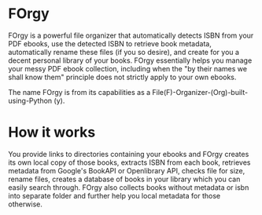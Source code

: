 # FOrgy
FOrgy is a powerful file organizer that automatically detects ISBN from your PDF ebooks, use the detected ISBN to retrieve book metadata, automatically rename these files (if you so desire), and create for you a decent personal  library of your books. FOrgy essentially helps you manage your messy PDF ebook collection, including when the "by their names we shall know them" principle does not strictly apply to your own ebooks.

The name FOrgy is from its capabilities as a File(F)-Organizer-(Org)-built-using-Python (y).




# How it works
You provide links to directories containing your ebooks and FOrgy creates its own local copy of those books, extracts ISBN from each book, retrieves metadata from Google's BookAPI or Openlibrary API, checks file for size, rename files, creates a database of books in your library which you can easily search through. FOrgy also collects books without metadata or isbn into separate folder and further help you local metadata for those otherwise.





